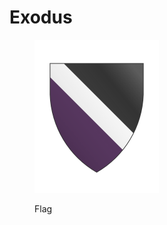 # Exodus

<figure><img src="../../.gitbook/assets/armoria_Exodus2022-07-03-16-13-13.png" alt="" width="199"><figcaption><p>Flag</p></figcaption></figure>

